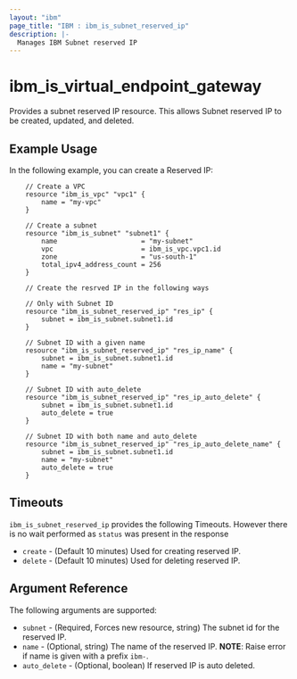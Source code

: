 ```yaml
---
layout: "ibm"
page_title: "IBM : ibm_is_subnet_reserved_ip"
description: |-
  Manages IBM Subnet reserved IP
---
```


# ibm_is_virtual_endpoint_gateway

Provides a subnet reserved IP resource. This allows Subnet reserved IP to be created, updated, and deleted.

## Example Usage

In the following example, you can create a Reserved IP:

```hcl
    // Create a VPC
    resource "ibm_is_vpc" "vpc1" {
        name = "my-vpc"
    }

    // Create a subnet
    resource "ibm_is_subnet" "subnet1" {
        name                     = "my-subnet"
        vpc                      = ibm_is_vpc.vpc1.id
        zone                     = "us-south-1"
        total_ipv4_address_count = 256
    }

    // Create the resrved IP in the following ways

    // Only with Subnet ID
    resource "ibm_is_subnet_reserved_ip" "res_ip" {
        subnet = ibm_is_subnet.subnet1.id
    }

    // Subnet ID with a given name
    resource "ibm_is_subnet_reserved_ip" "res_ip_name" {
        subnet = ibm_is_subnet.subnet1.id
        name = "my-subnet"
    }

    // Subnet ID with auto_delete
    resource "ibm_is_subnet_reserved_ip" "res_ip_auto_delete" {
        subnet = ibm_is_subnet.subnet1.id
        auto_delete = true
    }

    // Subnet ID with both name and auto_delete
    resource "ibm_is_subnet_reserved_ip" "res_ip_auto_delete_name" {
        subnet = ibm_is_subnet.subnet1.id
        name = "my-subnet"
        auto_delete = true
    }
```

## Timeouts
`ibm_is_subnet_reserved_ip` provides the following Timeouts. However there is no wait performed as `status` was present in the response

* `create` - (Default 10 minutes) Used for creating reserved IP.
* `delete` - (Default 10 minutes) Used for deleting reserved IP.

## Argument Reference

The following arguments are supported:

* `subnet` - (Required, Forces new resource, string) The subnet id for the reserved IP.
* `name` - (Optional, string) The name of the reserved IP.
    **NOTE**: Raise error if name is given with a prefix `ibm-`.
* `auto_delete` - (Optional, boolean) If reserved IP is auto deleted.